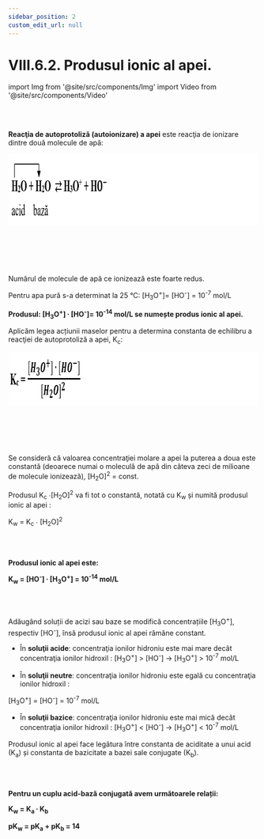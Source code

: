```yaml
---
sidebar_position: 2
custom_edit_url: null
---
```


# VIII.6.2. Produsul ionic al apei.





import Img from '@site/src/components/Img'
import Video from '@site/src/components/Video'





<br></br>

<div class="alert alert--primary" role="alert">



**Reacţia de autoprotoliză (autoionizare) a apei** este reacţia de ionizare dintre două molecule de apă:



<Img className="img-responsive4" src="chimie/clasa9/capitolul8/VIII-6-2-produsul-ionic-al-apei-poza1-reactia-de-autoprotoliza-a-apei.png" width="1000" height="145" lazy={false} />

<br></br>
<br></br>


Numărul de molecule de apă ce ionizează este foarte redus.

Pentru apa pură s-a determinat la 25 °C: [H<sub>3</sub>O<sup>+</sup>]= [HO<sup>-</sup>] = 10<sup>-7</sup> mol/L


**Produsul: [H<sub>3</sub>O<sup>+</sup>] ∙ [HO<sup>-</sup>]= 10<sup>-14</sup> mol/L se numește produs ionic al apei.**

Aplicăm legea acțiunii maselor pentru a determina constanta de echilibru a reacţiei de autoprotoliză a apei, K<sub>c</sub>:


<Img className="img-responsive4" src="chimie/clasa9/capitolul8/VIII-6-2-produsul-ionic-al-apei-poza2-formula-constantei-de-echilibru-a-reactiei-de-autoprotoliza-a-apei.png" width="1000" height="106" lazy={false} />

<br></br>
<br></br>


Se consideră că valoarea concentraţiei molare a apei la puterea a doua este constantă (deoarece numai o moleculă de apă din câteva zeci de milioane de molecule ionizează), [H<sub>2</sub>O]<sup>2</sup> = const.

Produsul K<sub>c</sub> ∙[H<sub>2</sub>O]<sup>2</sup>  va fi tot o constantă, notată cu K<sub>w</sub> și numită produsul ionic al apei : 

K<sub>w</sub> = K<sub>c</sub> ∙ [H<sub>2</sub>O]<sup>2</sup>







</div>


<br></br>



<div class="alert alert--primary" role="alert">


**Produsul ionic al apei este:**

**K<sub>w</sub> = [HO<sup>-</sup>] ∙ [H<sub>3</sub>O<sup>+</sup>] = 10<sup>-14</sup> mol/L**





</div>



<br></br>


<div class="alert alert--primary" role="alert">

Adăugând soluții de acizi sau baze se modifică concentrațiile [H<sub>3</sub>O<sup>+</sup>], respectiv [HO<sup>-</sup>], însă produsul ionic al apei rămâne constant.

- În **soluţii acide**: concentraţia ionilor hidroniu este mai mare decât concentraţia ionilor hidroxil : [H<sub>3</sub>O<sup>+</sup>] > [HO<sup>-</sup>] → [H<sub>3</sub>O<sup>+</sup>] > 10<sup>-7</sup> mol/L

- În **soluţii neutre**: concentraţia ionilor hidroniu este egală cu concentraţia ionilor hidroxil :

[H<sub>3</sub>O<sup>+</sup>] = [HO<sup>-</sup>] = 10<sup>-7</sup> mol/L

- În **soluţii bazice**: concentraţia ionilor hidroniu este mai mică decât concentraţia ionilor hidroxil : [H<sub>3</sub>O<sup>+</sup>] < [HO<sup>-</sup>] → [H<sub>3</sub>O<sup>+</sup>] < 10<sup>-7</sup> mol/L

Produsul ionic al apei face legătura între constanta de aciditate a unui acid (K<sub>a</sub>) și constanta de bazicitate a bazei sale conjugate (K<sub>b</sub>). 




</div>


<br></br>

<div class="alert alert--primary" role="alert">

**Pentru un cuplu acid-bază conjugată avem următoarele relații:**

**K<sub>w</sub> = K<sub>a</sub> ∙ K<sub>b</sub>**

**pK<sub>w</sub> = pK<sub>a</sub> + pK<sub>b</sub> = 14**



</div>
